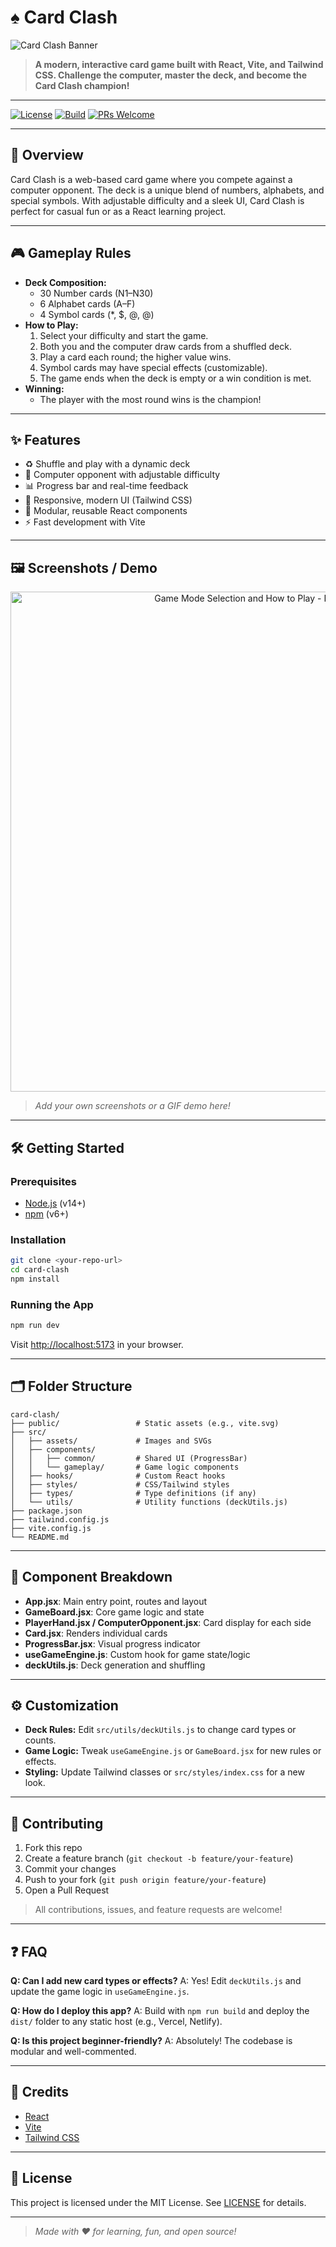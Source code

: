 # ♠️ Card Clash

![Card Clash Banner](card-clas/public/vite.svg)

> **A modern, interactive card game built with React, Vite, and Tailwind CSS. Challenge the computer, master the deck, and become the Card Clash champion!**

---

[![License](https://img.shields.io/badge/license-MIT-blue.svg)](LICENSE)
[![Build](https://img.shields.io/badge/build-passing-brightgreen.svg)]()
[![PRs Welcome](https://img.shields.io/badge/PRs-welcome-green.svg)]()

---

## 🚀 Overview

Card Clash is a web-based card game where you compete against a computer opponent. The deck is a unique blend of numbers, alphabets, and special symbols. With adjustable difficulty and a sleek UI, Card Clash is perfect for casual fun or as a React learning project.

---

## 🎮 Gameplay Rules

- **Deck Composition:**
  - 30 Number cards (N1–N30)
  - 6 Alphabet cards (A–F)
  - 4 Symbol cards (*, $, @, @)
- **How to Play:**
  1. Select your difficulty and start the game.
  2. Both you and the computer draw cards from a shuffled deck.
  3. Play a card each round; the higher value wins.
  4. Symbol cards may have special effects (customizable).
  5. The game ends when the deck is empty or a win condition is met.
- **Winning:**
  - The player with the most round wins is the champion!

---

## ✨ Features

- ♻️ Shuffle and play with a dynamic deck
- 🤖 Computer opponent with adjustable difficulty
- 📊 Progress bar and real-time feedback
- 🎨 Responsive, modern UI (Tailwind CSS)
- 🧩 Modular, reusable React components
- ⚡ Fast development with Vite

---

## 🖼️ Screenshots / Demo
<p align="center">
  <img src="card-clas/public/screenshot-loyalroyals.png" alt="Game Mode Selection and How to Play - Logic Royale" width="800"/>
</p>


> _Add your own screenshots or a GIF demo here!_

---

## 🛠️ Getting Started

### Prerequisites
- [Node.js](https://nodejs.org/) (v14+)
- [npm](https://www.npmjs.com/) (v6+)

### Installation
```bash
git clone <your-repo-url>
cd card-clash
npm install
```

### Running the App
```bash
npm run dev
```
Visit [http://localhost:5173](http://localhost:5173) in your browser.

---

## 🗂️ Folder Structure

```text
card-clash/
├── public/                 # Static assets (e.g., vite.svg)
├── src/
│   ├── assets/             # Images and SVGs
│   ├── components/
│   │   ├── common/         # Shared UI (ProgressBar)
│   │   └── gameplay/       # Game logic components
│   ├── hooks/              # Custom React hooks
│   ├── styles/             # CSS/Tailwind styles
│   ├── types/              # Type definitions (if any)
│   └── utils/              # Utility functions (deckUtils.js)
├── package.json
├── tailwind.config.js
├── vite.config.js
└── README.md
```

---

## 🧩 Component Breakdown

- **App.jsx**: Main entry point, routes and layout
- **GameBoard.jsx**: Core game logic and state
- **PlayerHand.jsx / ComputerOpponent.jsx**: Card display for each side
- **Card.jsx**: Renders individual cards
- **ProgressBar.jsx**: Visual progress indicator
- **useGameEngine.js**: Custom hook for game state/logic
- **deckUtils.js**: Deck generation and shuffling

---

## ⚙️ Customization

- **Deck Rules:** Edit `src/utils/deckUtils.js` to change card types or counts.
- **Game Logic:** Tweak `useGameEngine.js` or `GameBoard.jsx` for new rules or effects.
- **Styling:** Update Tailwind classes or `src/styles/index.css` for a new look.

---

## 🤝 Contributing

1. Fork this repo
2. Create a feature branch (`git checkout -b feature/your-feature`)
3. Commit your changes
4. Push to your fork (`git push origin feature/your-feature`)
5. Open a Pull Request

> All contributions, issues, and feature requests are welcome!

---

## ❓ FAQ

**Q: Can I add new card types or effects?**
A: Yes! Edit `deckUtils.js` and update the game logic in `useGameEngine.js`.

**Q: How do I deploy this app?**
A: Build with `npm run build` and deploy the `dist/` folder to any static host (e.g., Vercel, Netlify).

**Q: Is this project beginner-friendly?**
A: Absolutely! The codebase is modular and well-commented.

---

## 🙏 Credits

- [React](https://react.dev/)
- [Vite](https://vitejs.dev/)
- [Tailwind CSS](https://tailwindcss.com/)

---

## 📄 License

This project is licensed under the MIT License. See [LICENSE](LICENSE) for details.

---

> _Made with ❤️ for learning, fun, and open source!_
